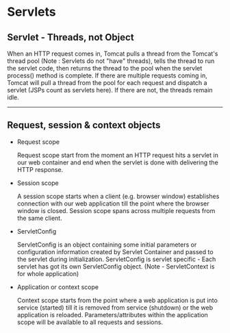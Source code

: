 # Servlets

## Servlet - Threads, not Object 

When an HTTP request comes in, Tomcat pulls a thread from the Tomcat's thread pool (Note : Servlets do not "have" threads), tells the thread to run the servlet code, then returns the thread to the pool when the servlet process() method is complete. If there are multiple requests coming in, Tomcat will pull a thread from the pool for each request and dispatch a servlet (JSPs count as servlets here). If there are not, the threads remain idle.

---

## Request, session & context objects


- Request scope

    Request scope start from the moment an HTTP request hits a servlet in our web container and end when the servlet is done with delivering the HTTP response.


- Session scope

    A session scope starts when a client (e.g. browser window) establishes connection with our web application till the point where the browser window is closed. Session scope spans across multiple requests from the same client.

- ServletConfig

    ServletConfig is an object containing some initial parameters or configuration information created by Servlet Container and passed to the servlet during initialization. ServletConfig is servlet specific - Each servlet has got its own ServletConfig object. (Note - ServletContext is for whole application)

- Application or context scope

    Context scope starts from the point where a web application is put into service (started) till it is removed from service (shutdown) or the web application is reloaded. Parameters/attributes within the application scope will be available to all requests and sessions. 